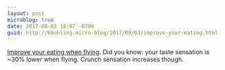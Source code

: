 ```yaml
---
layout: post
microblog: true
date: 2017-08-02 18:07 -0700
guid: http://bbohling.micro.blog/2017/08/03/improve-your-eating.html
---
```

[Improve your eating when flying](https://overcast.fm/+JSmGgzC0M/44:40). Did you know: your taste sensation is ~30% lower when flying. Crunch sensation increases though.
